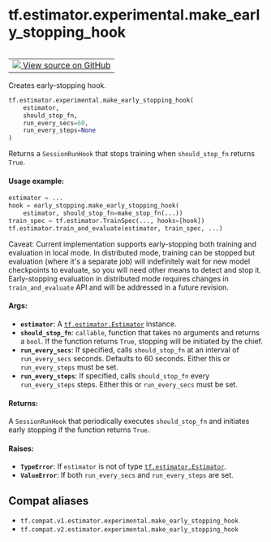 <div itemscope itemtype="http://developers.google.com/ReferenceObject">
<meta itemprop="name" content="tf.estimator.experimental.make_early_stopping_hook" />
<meta itemprop="path" content="Stable" />
</div>

# tf.estimator.experimental.make_early_stopping_hook

<!-- Insert buttons and diff -->

<table class="tfo-notebook-buttons tfo-api" align="left">

<td>
  <a target="_blank" href="https://github.com/tensorflow/estimator/tree/master/tensorflow_estimator/python/estimator/early_stopping.py">
    <img src="https://www.tensorflow.org/images/GitHub-Mark-32px.png" />
    View source on GitHub
  </a>
</td></table>



Creates early-stopping hook.

``` python
tf.estimator.experimental.make_early_stopping_hook(
    estimator,
    should_stop_fn,
    run_every_secs=60,
    run_every_steps=None
)
```



<!-- Placeholder for "Used in" -->

Returns a `SessionRunHook` that stops training when `should_stop_fn` returns
`True`.

#### Usage example:



```python
estimator = ...
hook = early_stopping.make_early_stopping_hook(
    estimator, should_stop_fn=make_stop_fn(...))
train_spec = tf.estimator.TrainSpec(..., hooks=[hook])
tf.estimator.train_and_evaluate(estimator, train_spec, ...)
```

Caveat: Current implementation supports early-stopping both training and
evaluation in local mode. In distributed mode, training can be stopped but
evaluation (where it's a separate job) will indefinitely wait for new model
checkpoints to evaluate, so you will need other means to detect and stop it.
Early-stopping evaluation in distributed mode requires changes in
`train_and_evaluate` API and will be addressed in a future revision.

#### Args:


* <b>`estimator`</b>: A <a href="../../../tf/estimator/Estimator.md"><code>tf.estimator.Estimator</code></a> instance.
* <b>`should_stop_fn`</b>: `callable`, function that takes no arguments and returns a
  `bool`. If the function returns `True`, stopping will be initiated by the
  chief.
* <b>`run_every_secs`</b>: If specified, calls `should_stop_fn` at an interval of
  `run_every_secs` seconds. Defaults to 60 seconds. Either this or
  `run_every_steps` must be set.
* <b>`run_every_steps`</b>: If specified, calls `should_stop_fn` every
  `run_every_steps` steps. Either this or `run_every_secs` must be set.


#### Returns:

A `SessionRunHook` that periodically executes `should_stop_fn` and initiates
early stopping if the function returns `True`.



#### Raises:


* <b>`TypeError`</b>: If `estimator` is not of type <a href="../../../tf/estimator/Estimator.md"><code>tf.estimator.Estimator</code></a>.
* <b>`ValueError`</b>: If both `run_every_secs` and `run_every_steps` are set.

## Compat aliases

* `tf.compat.v1.estimator.experimental.make_early_stopping_hook`
* `tf.compat.v2.estimator.experimental.make_early_stopping_hook`

